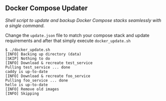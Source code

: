 ##  Docker Compose Updater

*Shell script to update and backup Docker Compose stacks seamlessly with a single command.* 

Change the `update.json` file to match your compose stack and update requirements and after that simply execute `docker_update.sh`

    $ ./docker_update.sh
    [INFO] Backing up directory (data)
    [SKIP] Nothing to do
    [INFO] Download & recreate test_service
    Pulling test_service ... done
    caddy is up-to-date
    [INFO] Download & recreate foo_service
    Pulling foo_service ... done
    hello is up-to-date
    [INFO] Remove old images
    [INFO] Skipping